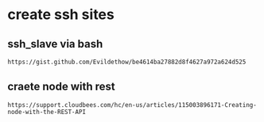 # create ssh sites

## ssh_slave via bash

```txt
https://gist.github.com/Evildethow/be4614ba27882d8f4627a972a624d525
```

## craete node with rest

```text
https://support.cloudbees.com/hc/en-us/articles/115003896171-Creating-node-with-the-REST-API
```
